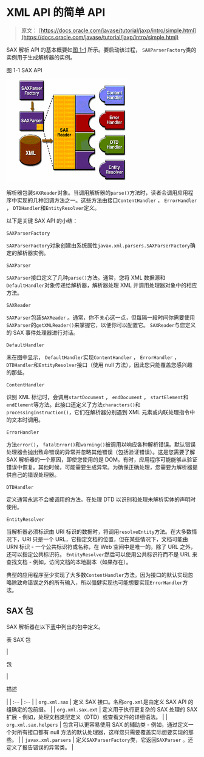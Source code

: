 # XML API 的简单 API

> 原文： [https://docs.oracle.com/javase/tutorial/jaxp/intro/simple.html](https://docs.oracle.com/javase/tutorial/jaxp/intro/simple.html)

SAX 解析 API 的基本概要如[图 1-1](#gcezl) 所示。要启动该过程， `SAXParserFactory`类的实例用于生成解析器的实例。

图 1-1 SAX API

![The SAX APIs](img/a5c19e73860b8327ec4460afcd0fcdf5.jpg)

解析器包装`SAXReader`对象。当调用解析器的`parse()`方法时，读者会调用应用程序中实现的几种回调方法之一。这些方法由接口`ContentHandler` ， `ErrorHandler` ， `DTDHandler`和`EntityResolver`定义。

以下是关键 SAX API 的小结：

`SAXParserFactory`

`SAXParserFactory`对象创建由系统属性`javax.xml.parsers.SAXParserFactory`确定的解析器实例。

`SAXParser`

`SAXParser`接口定义了几种`parse()`方法。通常，您将 XML 数据源和`DefaultHandler`对象传递给解析器，解析器处理 XML 并调用处理器对象中的相应方法。

`SAXReader`

`SAXParser`包装`SAXReader` 。通常，你不关心这一点，但每隔一段时间你需要使用`SAXParser`的`getXMLReader()`来掌握它，以便你可以配置它。 `SAXReader`与您定义的 SAX 事件处理器进行对话。

`DefaultHandler`

未在图中显示， `DefaultHandler`实现`ContentHandler` ， `ErrorHandler` ， `DTDHandler`和`EntityResolver`接口（使用 null 方法），因此您只能覆盖您感兴趣的那些。

`ContentHandler`

识别 XML 标记时，会调用`startDocument` ， `endDocument` ， `startElement`和`endElement`等方法。此接口还定义了方法`characters()`和`processingInstruction()`，它们在解析器分别遇到 XML 元素或内联处理指令中的文本时调用。

`ErrorHandler`

方法`error()`， `fatalError()`和`warning()`被调用以响应各种解析错误。默认错误处理器会抛出致命错误的异常并忽略其他错误（包括验证错误）。这是您需要了解 SAX 解析器的一个原因，即使您使用的是 DOM。有时，应用程序可能能够从验证错误中恢复。其他时候，可能需要生成异常。为确保正确处理，您需要为解析器提供自己的错误处理器。

`DTDHandler`

定义通常永远不会被调用的方法。在处理 DTD 以识别和处理未解析实体的声明时使用。

`EntityResolver`

当解析器必须标识由 URI 标识的数据时，将调用`resolveEntity`方法。在大多数情况下，URI 只是一个 URL，它指定文档的位置，但在某些情况下，文档可能由 URN 标识 - 一个公共标识符或名称，在 Web 空间中是唯一的。除了 URL 之外，还可以指定公共标识符。 `EntityResolver`然后可以使用公共标识符而不是 URL 来查找文档 - 例如，访问文档的本地副本（如果存在）。

典型的应用程序至少实现了大多数`ContentHandler`方法。因为接口的默认实现忽略除致命错误之外的所有输入，所以强健实现也可能想要实现`ErrorHandler`方法。

## SAX 包

SAX 解析器在以下[表](#gceyy)中列出的包中定义。

表 SAX 包


 

| 

包

 | 

描述

 |
| :-- | :-- |
| `org.xml.sax` | 定义 SAX 接口。名称`org.xml`是由定义 SAX API 的组确定的包前缀。 |
| `org.xml.sax.ext` | 定义用于执行更复杂的 SAX 处理的 SAX 扩展 - 例如，处理文档类型定义（DTD）或查看文件的详细语法。 |
| `org.xml.sax.helpers` | 包含可以更容易使用 SAX 的辅助类 - 例如，通过定义一个对所有接口都有 null 方法的默认处理器，这样您只需要覆盖实际想要实现的那些。 |
| `javax.xml.parsers` | 定义`SAXParserFactory`类，它返回`SAXParser` 。还定义了报告错误的异常类。 |